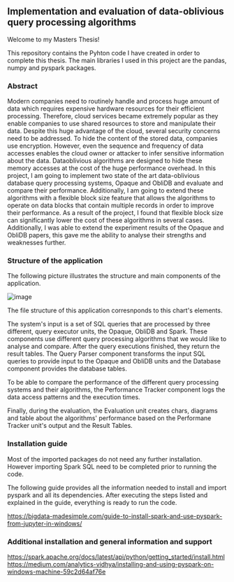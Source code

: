 ## Implementation and evaluation of data-oblivious query processing algorithms

Welcome to my Masters Thesis!

This repository contains the Pyhton code I have created in order to complete this thesis. The main libraries I used in this project are the pandas, numpy and pyspark packages.

### Abstract

Modern companies need to routinely handle and process huge amount of data which
requires expensive hardware resources for their efficient processing. Therefore, cloud
services became extremely popular as they enable companies to use shared resources
to store and manipulate their data. Despite this huge advantage of the cloud, several
security concerns need to be addressed. To hide the content of the stored data, companies use encryption. However, even the sequence and frequency of data accesses
enables the cloud owner or attacker to infer sensitive information about the data. Dataoblivious algorithms are designed to hide these memory accesses at the cost of the
huge performance overhead. In this project, I am going to implement two state of
the art data-oblivious database query processing systems, Opaque and ObliDB and
evaluate and compare their performance. Additionally, I am going to extend these algorithms with a flexible block size feature that allows the algorithms to operate on data
blocks that contain multiple records in order to improve their performance. As a result
of the project, I found that flexible block size can significantly lower the cost of these
algorithms in several cases. Additionally, I was able to extend the experiment results
of the Opaque and ObliDB papers, this gave me the ability to analyse their strengths
and weaknesses further.

### Structure of the application
The following picture illustrates the structure and main components of the application.

![image](https://user-images.githubusercontent.com/37445999/141828099-6a4a2404-ed83-42c3-956b-19e95b9f498f.png)

The file structure of this application corresnponds to this chart's elements. 

The system's input is a set of SQL queries that are processed by three different, query executor units, the Opaque, ObliDB and Spark. These components use different query processing algorithms that we would like to analyse and compare. After the query executions finished, they return the result tables. The Query Parser component transforms the input SQL queries to provide input to the Opaque and ObliDB units and the Database component provides the database tables. 

To be able to compare the performance of the different query processing systems and their algorithms, the Performance Tracker component logs the data access patterns and the  execution times.

Finally, during the evaluation, the Evaluation unit creates chars, diagrams and table about the algorithms' performance based on the Performane Tracker unit's output and the Result Tables.

### Installation guide
Most of the imported packages do not need any further installation. However importing Spark SQL need to be completed prior to running the code.

The following guide provides all the information needed to install and import pyspark and all its dependencies. After executing the steps listed and explained in the guide, everything is ready to run the code. 

https://bigdata-madesimple.com/guide-to-install-spark-and-use-pyspark-from-jupyter-in-windows/

### Additional installation and general information and support
https://spark.apache.org/docs/latest/api/python/getting_started/install.html
https://medium.com/analytics-vidhya/installing-and-using-pyspark-on-windows-machine-59c2d64af76e
